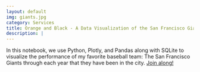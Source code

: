 ```yaml
---
layout: default
img: giants.jpg
category: Services
title: Orange and Black - A Data Visualization of the San Francisco Giants through the years
description: |
---
```

In this notebook, we use Python, Plotly, and Pandas along with SQLite to visualize the performance of my favorite baseball team: The San Francisco Giants through each year that they have been in the city. [Join along!](http://nbviewer.jupyter.org/github/robinphetsa/data-projects/blob/master/Projects/Baseball/SF%20Giants%20Visual%20through%20the%20Ages.ipynb?flush_cache=true)
